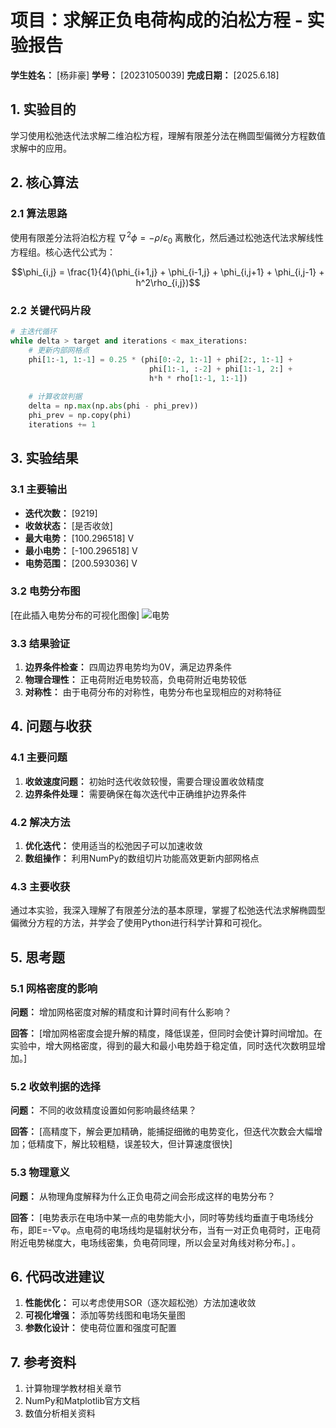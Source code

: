 # 项目：求解正负电荷构成的泊松方程 - 实验报告

**学生姓名：** [杨非豪] **学号：** [20231050039] **完成日期：** [2025.6.18]

## 1. 实验目的

学习使用松弛迭代法求解二维泊松方程，理解有限差分法在椭圆型偏微分方程数值求解中的应用。

## 2. 核心算法

### 2.1 算法思路

使用有限差分法将泊松方程 $\nabla^2 \phi = -\rho/\varepsilon_0$ 离散化，然后通过松弛迭代法求解线性方程组。核心迭代公式为：

$$\phi_{i,j} = \frac{1}{4}(\phi_{i+1,j} + \phi_{i-1,j} + \phi_{i,j+1} + \phi_{i,j-1} + h^2\rho_{i,j})$$

### 2.2 关键代码片段

```python
# 主迭代循环
while delta > target and iterations < max_iterations:
    # 更新内部网格点
    phi[1:-1, 1:-1] = 0.25 * (phi[0:-2, 1:-1] + phi[2:, 1:-1] + 
                               phi[1:-1, :-2] + phi[1:-1, 2:] + 
                               h*h * rho[1:-1, 1:-1])
    
    # 计算收敛判据
    delta = np.max(np.abs(phi - phi_prev))
    phi_prev = np.copy(phi)
    iterations += 1
```

## 3. 实验结果

### 3.1 主要输出

- **迭代次数：** [9219]
- **收敛状态：** [是否收敛]
- **最大电势：** [100.296518] V
- **最小电势：** [-100.296518] V
- **电势范围：** [200.593036] V

### 3.2 电势分布图

[在此插入电势分布的可视化图像]
![电势](https://github.com/user-attachments/assets/f6775520-f1c7-41f2-a7b5-31afa0190bd0)

### 3.3 结果验证

1. **边界条件检查：** 四周边界电势均为0V，满足边界条件
2. **物理合理性：** 正电荷附近电势较高，负电荷附近电势较低
3. **对称性：** 由于电荷分布的对称性，电势分布也呈现相应的对称特征

## 4. 问题与收获

### 4.1 主要问题

1. **收敛速度问题：** 初始时迭代收敛较慢，需要合理设置收敛精度
2. **边界条件处理：** 需要确保在每次迭代中正确维护边界条件

### 4.2 解决方法

1. **优化迭代：** 使用适当的松弛因子可以加速收敛
2. **数组操作：** 利用NumPy的数组切片功能高效更新内部网格点

### 4.3 主要收获

通过本实验，我深入理解了有限差分法的基本原理，掌握了松弛迭代法求解椭圆型偏微分方程的方法，并学会了使用Python进行科学计算和可视化。

## 5. 思考题

### 5.1 网格密度的影响

**问题：** 增加网格密度对解的精度和计算时间有什么影响？

**回答：** [增加网格密度会提升解的精度，降低误差，但同时会使计算时间增加。在实验中，增大网格密度，得到的最大和最小电势趋于稳定值，同时迭代次数明显增加。]

### 5.2 收敛判据的选择

**问题：** 不同的收敛精度设置如何影响最终结果？

**回答：** [高精度下，解会更加精确，能捕捉细微的电势变化，但迭代次数会大幅增加；低精度下，解比较粗糙，误差较大，但计算速度很快]

### 5.3 物理意义

**问题：** 从物理角度解释为什么正负电荷之间会形成这样的电势分布？

**回答：** [电势表示在电场中某一点的电势能大小，同时等势线均垂直于电场线分布，即E=-▽φ。点电荷的电场线均是辐射状分布，当有一对正负电荷时，正电荷附近电势梯度大，电场线密集，负电荷同理，所以会呈对角线对称分布。]
。
## 6. 代码改进建议

1. **性能优化：** 可以考虑使用SOR（逐次超松弛）方法加速收敛
2. **可视化增强：** 添加等势线图和电场矢量图
3. **参数化设计：** 使电荷位置和强度可配置

## 7. 参考资料

1. 计算物理学教材相关章节
2. NumPy和Matplotlib官方文档
3. 数值分析相关资料
